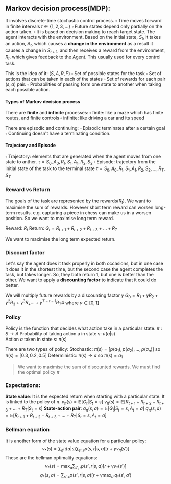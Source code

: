 ## Markov decision process(MDP):
It involves discrete-time stochastic control process.
	$\square$  Time moves forward in finite intervals $t \in \{1,2,3,...\}$
	$\square$  Future states depend only partially on the action taken.
	$\square$  It is based on decision making to reach target state.
The agent interacts with the environment. Based on the initial state, $S_t$, it takes an action, $A_t$, which causes a **change in the environment** as a result it causes a change in $S_{t+1}$, and then receives a reward from the environment, $R_t$, which gives feedback to the Agent. 
This usually used for every control task.

This is the idea of it: $(S,A,R,P)$
$\square$  Set of possible states for the task
$\square$  Set of actions that can be taken in each of the states
$\square$  Set of rewards for each pair $(s,a)$ pair.
$\square$  Probabilities of passing form one state to another when taking each possible action.

#### Types of Markov decision process
There are **finite** and **infinite** processes:
$\square$  finite: like a maze which has finite routes, and finite controls
$\square$  infinite: like driving a car and its speed

There are episodic and continuing:
$\square$  Episodic terminates after a certain goal
$\square$  Continuing doesn't have a terminating condition.

#### Trajectory and Episode
$\square$  Trajectory: elements that are generated when the agent moves from one state to anther. $\tau = S_0,A_0,R_1,S_1,A_1,R_2,S_2$
$\square$  Episode: trajectory from the initial state of the task to the terminal state $\tau =S_0,A_0,R_1,S_1,A_1,R_2,S_2,...,R_T,S_T$ 

### Reward vs Return 
The goals of the task are represented by the rewards($R_t$). We want to maximise the sum of rewards. However short term reward can worsen long-term results. e.g. capturing a piece in chess can make us in a worsen position. So we want to maximise long term reward.

Reward: $R_t$ 
Return: $G_t= R_{t+1} +R_{t+2}+R_{t+3}+...+R_T$ 

We want to maximise the long term expected return.


### Discount factor
Let's say the agent does it task properly in both occasions, but in one case it does it in the shortest time, but the second case the agent completes the task, but takes longer. So, they both return 1, but one is better than the other. We want to apply a **discounting factor** to indicate that it could do better.

We will multiply future rewards by a discounting factor $\gamma$ 
$G_0 = R_1 + \gamma R_2 + \gamma^2R_3 + \gamma^3R_+ ...+ \gamma^{T-t-1}R_T4$ where $\gamma \in [0,1]$

### Policy
Policy is the function that decides what action take in a particular state.
$\pi : S \longrightarrow A$ 
Probability of  taking action a in state s: $\pi (a|s)$  
Action $a$ taken in state $s$: $\pi(s)$ 

There are two types of policy:
Stochastic: $\pi(s) = [p(a_1), p(a_2),...,p(a_n)]$  so $\pi(s)=[0.3,0.2,0.5]$
Deterministic: $\pi(s) \longrightarrow a$ so $\pi(s) =a_1$

>We want to maximise the sum of discounted rewards.
>We must find the optimal policy $\pi$


### Expectations:
**State value**:
It is the expected return when starting with a particular state. It is linked to the policy of $\pi$.
$v_\pi(s) = \mathbb{E}[G_t|S_t=s]$ 
$v_\pi(s) = \mathbb{E}[ R_{t+1} +R_{t+2}+R_{t+3}+...+R_T| S_t=s]$ 
**State-action pair**:
$q_\pi(s,a) = \mathbb{E}[G_t|S_t=s,A_t=a]$ 
$q_\pi(s,a) = \mathbb{E}[ R_{t+1} +R_{t+2}+R_{t+3}+...+R_T| S_t=s,A_t=a]$ 


### Bellman equation
It is another form of the state value equation for a particular policy:
$$v_*(s)=\sum_a \pi(a|s) \sum_{s',r}p(s,r|s,a)[r+\gamma v_\pi(s')]$$
These are the bellman optimality equations:
$$v_*(s)= \max_a \sum_{s',r}p(s',r|s,a)[r+\gamma v_*(s')]$$
$$q_*(s,a)= \sum_{s',r}p(s',r|s,a)[r+\gamma \max_{a'}q_*(s',a')$$

